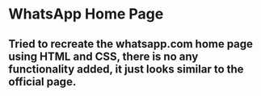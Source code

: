 # WhatsApp Home Page 
## Tried to recreate the whatsapp.com home page using HTML and CSS, there is no any functionality added, it just looks similar to the official page.
